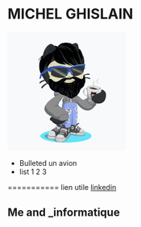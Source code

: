 # MICHEL GHISLAIN 
![Image](cat.png) 

- Bulleted  un avion
- list 1
2
3

===========
lien utile [linkedin](https://www.linkedin.com/in/ghislain-michel-31b024153/)
## Me and _informatique 


